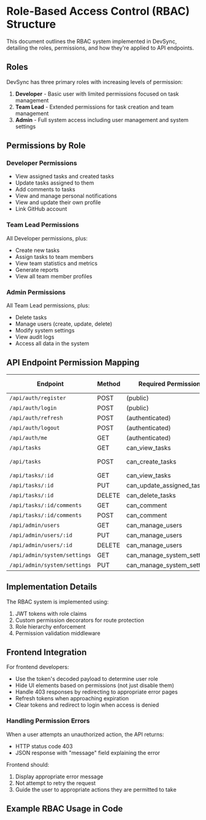 # Role-Based Access Control (RBAC) Structure

This document outlines the RBAC system implemented in DevSync, detailing the roles, permissions, and how they're applied to API endpoints.

## Roles

DevSync has three primary roles with increasing levels of permission:

1. **Developer** - Basic user with limited permissions focused on task management
2. **Team Lead** - Extended permissions for task creation and team management
3. **Admin** - Full system access including user management and system settings

## Permissions by Role

### Developer Permissions
- View assigned tasks and created tasks
- Update tasks assigned to them
- Add comments to tasks
- View and manage personal notifications
- View and update their own profile
- Link GitHub account

### Team Lead Permissions
All Developer permissions, plus:
- Create new tasks
- Assign tasks to team members
- View team statistics and metrics
- Generate reports
- View all team member profiles

### Admin Permissions
All Team Lead permissions, plus:
- Delete tasks
- Manage users (create, update, delete)
- Modify system settings
- View audit logs
- Access all data in the system

## API Endpoint Permission Mapping

| Endpoint | Method | Required Permission | Minimum Role |
|----------|--------|---------------------|-------------|
| `/api/auth/register` | POST | (public) | N/A |
| `/api/auth/login` | POST | (public) | N/A |
| `/api/auth/refresh` | POST | (authenticated) | Any |
| `/api/auth/logout` | POST | (authenticated) | Any |
| `/api/auth/me` | GET | (authenticated) | Any |
| `/api/tasks` | GET | can_view_tasks | Developer |
| `/api/tasks` | POST | can_create_tasks | Team Lead |
| `/api/tasks/:id` | GET | can_view_tasks | Developer |
| `/api/tasks/:id` | PUT | can_update_assigned_tasks | Developer |
| `/api/tasks/:id` | DELETE | can_delete_tasks | Admin |
| `/api/tasks/:id/comments` | GET | can_comment | Developer |
| `/api/tasks/:id/comments` | POST | can_comment | Developer |
| `/api/admin/users` | GET | can_manage_users | Admin |
| `/api/admin/users/:id` | PUT | can_manage_users | Admin |
| `/api/admin/users/:id` | DELETE | can_manage_users | Admin |
| `/api/admin/system/settings` | GET | can_manage_system_settings | Admin |
| `/api/admin/system/settings` | PUT | can_manage_system_settings | Admin |

## Implementation Details

The RBAC system is implemented using:
1. JWT tokens with role claims
2. Custom permission decorators for route protection
3. Role hierarchy enforcement
4. Permission validation middleware

## Frontend Integration

For frontend developers:
- Use the token's decoded payload to determine user role
- Hide UI elements based on permissions (not just disable them)
- Handle 403 responses by redirecting to appropriate error pages
- Refresh tokens when approaching expiration
- Clear tokens and redirect to login when access is denied

### Handling Permission Errors

When a user attempts an unauthorized action, the API returns:
- HTTP status code 403
- JSON response with "message" field explaining the error

Frontend should:
1. Display appropriate error message
2. Not attempt to retry the request
3. Guide the user to appropriate actions they are permitted to take

## Example RBAC Usage in Code

